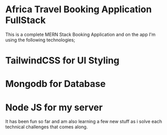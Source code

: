 # Africa Travel Booking Application FullStack

This is a complete MERN Stack Booking Application and on the app I'm using the following technologies;

# TailwindCSS for UI Styling 
# Mongodb for Database 
# Node JS for my server

It has been fun so far and am also learning a few new stuff as i solve each technical challenges that comes along.
